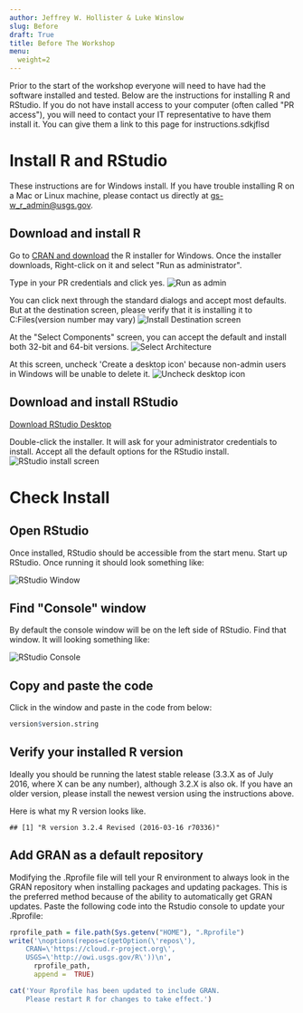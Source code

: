 ```yaml
---
author: Jeffrey W. Hollister & Luke Winslow
slug: Before
draft: True
title: Before The Workshop
menu:
  weight=2
---
```

Prior to the start of the workshop everyone will need to have had the software installed and tested. Below are the instructions for installing R and RStudio. If you do not have install access to your computer (often called "PR access"), you will need to contact your IT representative to have them install it. You can give them a link to this page for instructions.sdkjflsd

Install R and RStudio
=====================

These instructions are for Windows install. If you have trouble installing R on a Mac or Linux machine, please contact us directly at <gs-w_r_admin@usgs.gov>.

Download and install R
----------------------

Go to [CRAN and download](http://cran.rstudio.com/bin/windows/base/) the R installer for Windows. Once the installer downloads, Right-click on it and select "Run as administrator".

Type in your PR credentials and click yes. ![Run as admin](figure/install_open_as_admin.png)

You can click next through the standard dialogs and accept most defaults. But at the destination screen, please verify that it is installing it to C:Files(version number may vary) ![Install Destination screen](figure/install_destination.png)

At the "Select Components" screen, you can accept the default and install both 32-bit and 64-bit versions. ![Select Architecture](figure/install_arch_window.png)

At this screen, uncheck 'Create a desktop icon' because non-admin users in Windows will be unable to delete it. ![Uncheck desktop icon](figure/install_tasks.png)

Download and install RStudio
----------------------------

[Download RStudio Desktop](http://www.rstudio.com/products/rstudio/download/)

Double-click the installer. It will ask for your administrator credentials to install. Accept all the default options for the RStudio install. ![RStudio install screen](figure/install_rstudio.png)

Check Install
=============

Open RStudio
------------

Once installed, RStudio should be accessible from the start menu. Start up RStudio. Once running it should look something like:

![RStudio Window](figure/rstudio.png)

Find "Console" window
---------------------

By default the console window will be on the left side of RStudio. Find that window. It will looking something like:

![RStudio Console](figure/rstudio_console.png)

Copy and paste the code
-----------------------

Click in the window and paste in the code from below:

``` r
version$version.string
```

Verify your installed R version
-------------------------------

Ideally you should be running the latest stable release (3.3.X as of July 2016, where X can be any number), although 3.2.X is also ok. If you have an older version, please install the newest version using the instructions above.

Here is what my R version looks like.

    ## [1] "R version 3.2.4 Revised (2016-03-16 r70336)"

Add GRAN as a default repository
--------------------------------

Modifying the .Rprofile file will tell your R environment to always look in the GRAN repository when installing packages and updating packages. This is the preferred method because of the ability to automatically get GRAN updates. Paste the following code into the Rstudio console to update your .Rprofile:

``` r
rprofile_path = file.path(Sys.getenv("HOME"), ".Rprofile")
write('\noptions(repos=c(getOption(\'repos\'),
    CRAN=\'https://cloud.r-project.org\',
    USGS=\'http://owi.usgs.gov/R\'))\n',
      rprofile_path, 
      append =  TRUE)

cat('Your Rprofile has been updated to include GRAN.
    Please restart R for changes to take effect.')
```
